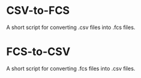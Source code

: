 # CSV-to-FCS
A short script for converting .csv files into .fcs files. 


# FCS-to-CSV
A short script for converting .fcs files into .csv files. 
